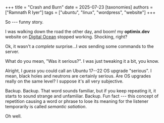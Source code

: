 +++
title = "Crash and Burn"
date = 2025-07-23
[taxonomies]
authors = ["Ramnath R Iyer"]
tags = ["ubuntu", "linux", "wordpress", "website"]
+++

So --- funny story.

I was walking down the road the other day, and boom! my **optimix.dev** website on [Digital
Ocean](https://digitalocean.com) stopped working. Shocking, right?

Ok, it wasn't a *complete* surprise...I *was* sending some commands to the server.

What do you mean, "Was it serious?". I was just tweaking it a bit, you know.

Alright, I *guess* you could call an Ubuntu 17--22 OS upgrade "serious". I mean, black holes and neutrons are
certainly serious. Are OS upgrades really on the same level? I suppose it's all very subjective.

Backup. Backup. That word sounds familiar, but if you keep repeating it, it starts to sound strange
and unfamiliar. Backup. Fun fact --- this concept of repetition causing a word or phrase to lose its
meaning for the listener temporarily is called *semantic satiation*.

Oh well.
